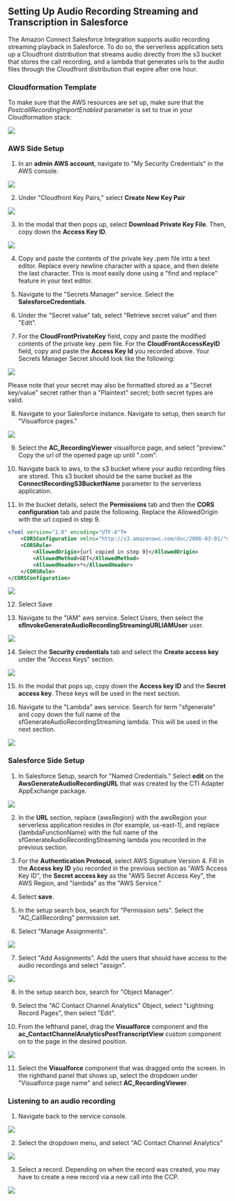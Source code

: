 <h2 class="toc"> Setting Up Audio Recording Streaming and Transcription in Salesforce </h2>

The Amazon Connect Salesforce Integration supports audio recording
streaming playback in Salesforce. To do so, the serverless application
sets up a Cloudfront distribution that streams audio directly from the
s3 bucket that stores the call recording, and a lambda that generates
urls to the audio files through the Cloudfront distribution that expire 
after one hour.

### Cloudformation Template

To make sure that the AWS resources are set up, make sure that the
*PostcallRecordingImportEnabled* parameter is set to true in your
Cloudformation stack:

<img src="../media/image266.png" />

### AWS Side Setup

1. In an **admin AWS account**, navigate to "My Security Credentials" in the AWS console.

<img src="../media/image267.png" />

2. Under "Cloudfront Key Pairs," select **Create New Key Pair**

<img src="../media/image268.png" />

3. In the modal that then pops up, select **Download Private Key File**. Then, copy down the **Access Key ID**.

<img src="../media/image269.png" />

4. Copy and paste the contents of the private key .pem file into a text editor. Replace every newline character with a space, and then delete the last character. This is most easily done using a "find and replace" feature in your text editor.

5. Navigate to the "Secrets Manager" service. Select the **SalesforceCredentials**. 

6. Under the "Secret value" tab, select "Retrieve secret value" and then "Edit".

7. For the **CloudFrontPrivateKey** field, copy and paste the modified contents of the private key .pem file. For the **CloudFrontAccessKeyID** field, copy and paste the **Access Key Id** you recorded above. Your Secrets Manager Secret should look like the following:

<img src="../media/image270.png" />

Please note that your secret may also be formatted stored as a "Secret key/value" secret rather than a "Plaintext" secret; both secret types are valid.

8. Navigate to your Salesforce instance. Navigate to setup, then search for "Visualforce pages."

<img src="../media/image283.png" />

9. Select the **AC_RecordingViewer** visualforce page, and select "preview." Copy the url of the opened page up until ".com".

10. Navigate back to aws, to the s3 bucket where your audio recording files are stored. This s3 bucket should be the same bucket as the **ConnectRecordingS3BucketName** parameter to the serverless application.

11. In the bucket details, select the **Permissions** tab and then the **CORS configuration** tab and paste the following. Replace the AllowedOrigin with the url copied in step 9.

```xml
<?xml version="1.0" encoding="UTF-8"?>
    <CORSConfiguration xmlns="http://s3.amazonaws.com/doc/2006-03-01/">
    <CORSRule>
        <AllowedOrigin>{url copied in step 9}</AllowedOrigin>
        <AllowedMethod>GET</AllowedMethod>
        <AllowedHeader>*</AllowedHeader>
    </CORSRule>
</CORSConfiguration>
```

<img src="../media/image271.png" />

12. Select Save

13. Navigate to the "IAM" aws service. Select Users, then select the **sfInvokeGenerateAudioRecordingStreamingURLIAMUser** user.

<img src="../media/image272.png" />

14. Select the **Security credentials** tab and select the **Create access key** under the "Access Keys" section.

<img src="../media/image273.png" />

15. In the modal that pops up, copy down the **Access key ID** and the **Secret access key**. These keys will be used in the next section.

16. Navigate to the "Lambda" aws service. Search for term "sfgenerate" and copy down the full name of the sfGenerateAudioRecordingStreaming lambda. This will be used in the next section.

<img src="../media/image274.png" />

### Salesforce Side Setup

1. In Salesforce Setup, search for "Named Credentials." Select **edit** on the **AwsGenerateAudioRecordingURL** that was created by the CTI Adapter AppExchange package.

<img src="../media/image275.png" />

2. In the **URL** section, replace {awsRegion} with the awsRegion your serverless application resides in (for example, us-east-1), and replace {lambdaFunctionName} with the full name of the sfGenerateAudioRecordingStreaming lambda you recorded in the previous section.

3. For the **Authentication Protocol**, select AWS Signature Version 4. Fill in the **Access key ID** you recorded in the previous section as "AWS Access Key ID", the **Secret access key** as the "AWS Secret Access Key", the AWS Region, and "lambda" as the "AWS Service."

4. Select **save**.

5. In the setup search box, search for "Permission sets". Select the "AC_CallRecording" permission set.

6. Select "Manage Assignments".

<img src="../media/image278.png" />

7. Select "Add Assignments". Add the users that should have access to the audio recordings and select "assign".

<img src="../media/image279.png" />

8. In the setup search box, search for "Object Manager".

9. Select the "AC Contact Channel Analytics" Object, select "Lightning Record Pages", then select "Edit".

10. From the lefthand panel, drag the **Visualforce** component and the **ac_ContactChannelAnalyticsPostTranscriptView** custom component on to the page in the desired position.

<img src="../media/image276.png" />

11. Select the **Visualforce** component that was dragged onto the screen. In the righthand panel that shows up, select the dropdown under "Visualforce page name" and select **AC_RecordingViewer**.

### Listening to an audio recording

1. Navigate back to the service console.

<img src="../media/image280.png" />

2. Select the dropdown menu, and select "AC Contact Channel Analytics"

<img src="../media/image281.png" />

3. Select a record. Depending on when the record was created, you may have to create a new record via a new call into the CCP.

<img src="../media/image282.png" />